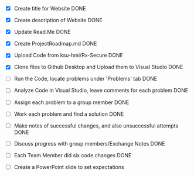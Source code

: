 -[X] Create title for Website DONE

-[X] Create description of Website DONE

-[X] Update Read.Me DONE

-[X] Create ProjectRoadmap.md DONE

-[X] Upload Code from ksu-hmi/Rx-Secure DONE

-[X] Clone files to Github Desktop and Upload them to Visual Studio DONE

-[ ] Run the Code, locate problems under 'Problems' tab DONE

-[ ] Analyze Code in Visual Studio, leave comments for each problem DONE

-[ ] Assign each problem to a group member DONE

-[ ] Work each problem and find a solution DONE

-[ ] Make notes of successful changes, and also unsuccessful attempts DONE

-[ ] Discuss progress with group members/Exchange Notes DONE

 -[ ] Each Team Member did six code changes DONE
 
-[ ] Create a PowerPoint slide to set expectations
